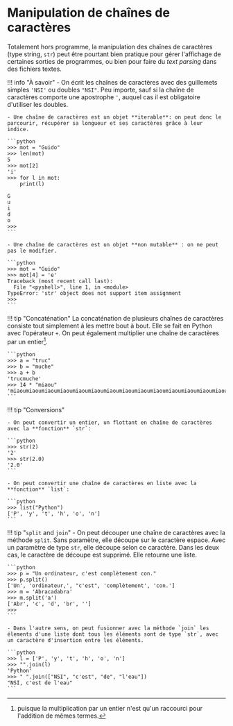 # Manipulation de chaînes de caractères

Totalement hors programme, la manipulation des chaînes de caractères (type string, `str`) peut être pourtant bien pratique pour gérer l'affichage de certaines sorties de programmes, ou bien pour faire du *text parsing* dans des fichiers textes.

!!! info "À savoir"
    - On écrit les chaînes de caractères avec des guillemets simples `'NSI'` ou doubles `"NSI"`. Peu importe, sauf si la chaîne de caractères comporte une apostrophe `'`, auquel cas il est obligatoire d'utiliser les doubles.

    - Une chaîne de caractères est un objet **iterable**: on peut donc le parcourir, récupérer sa longueur et ses caractères grâce à leur indice.

    ```python
    >>> mot = "Guido"
    >>> len(mot)
    5
    >>> mot[2]
    'i'
    >>> for l in mot:
        print(l)
        
    G
    u
    i
    d
    o
    >>> 
    ```

    - Une chaîne de caractères est un objet **non mutable** : on ne peut pas le modifier.

    ```python
    >>> mot = "Guido"
    >>> mot[4] = 'e'
    Traceback (most recent call last):
      File "<pyshell>", line 1, in <module>
    TypeError: 'str' object does not support item assignment
    >>> 
    ```

!!! tip "Concaténation"
    La concaténation de plusieurs chaînes de caractères consiste tout simplement à les mettre bout à bout. Elle se fait en Python avec l'opérateur `+`. On peut également multiplier une chaîne de caractères par un entier[^1].

    ```python
    >>> a = "truc"
    >>> b = "muche"
    >>> a + b
    'trucmuche'
    >>> 14 * "miaou"
    'miaoumiaoumiaoumiaoumiaoumiaoumiaoumiaoumiaoumiaoumiaoumiaoumiaoumiaou'
    ```

[^1]: puisque la multiplication par un entier n'est qu'un raccourci pour l'addition de mêmes termes.

!!! tip "Conversions"

    - On peut convertir un entier, un flottant en chaîne de caractères avec la **fonction** `str`:

    ```python
    >>> str(2)
    '2'
    >>> str(2.0)
    '2.0'
    ```
    
    - On peut convertir une chaîne de caractères en liste avec la **fonction** `list`:

    ```python
    >>> list("Python")
    ['P', 'y', 't', 'h', 'o', 'n']
    ```

!!! tip "`split` and `join`"
    - On peut découper une chaîne de caractères avec la méthode `split`. Sans paramètre, elle découpe sur le caractère espace. Avec un paramètre de type `str`, elle découpe selon ce caractère. Dans les deux cas, le caractère de découpe est supprimé. Elle retourne une liste.
    
    ```python
    >>> p = "Un ordinateur, c'est complètement con."
    >>> p.split()
    ['Un', 'ordinateur,', "c'est", 'complètement', 'con.']
    >>> m = 'Abracadabra'
    >>> m.split('a')
    ['Abr', 'c', 'd', 'br', '']
    >>>
    ```

    - Dans l'autre sens, on peut fusionner avec la méthode `join` les élements d'une liste dont tous les éléments sont de type `str`, avec un caractère d'insertion entre les éléments.

    ```python
    >>> l = ['P', 'y', 't', 'h', 'o', 'n']
    >>> "".join(l)
    'Python'
    >>> " ".join(["NSI", "c'est", "de", "l'eau"])
    "NSI, c'est de l'eau"
    ```
    
    

